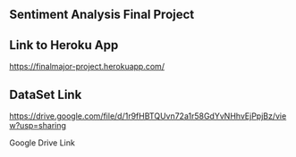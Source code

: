 ﻿## Sentiment Analysis Final Project 

## Link to Heroku App

https://finalmajor-project.herokuapp.com/


## DataSet Link
https://drive.google.com/file/d/1r9fHBTQUvn72a1r58GdYvNHhvEjPpjBz/view?usp=sharing

Google Drive Link
